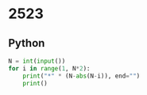# 2523

## Python

```python
N = int(input())
for i in range(1, N*2):
    print("*" * (N-abs(N-i)), end="")
    print()
```
